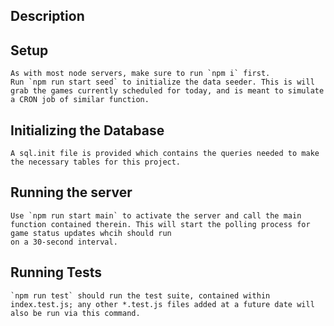 ## Description

## Setup
    As with most node servers, make sure to run `npm i` first.
    Run `npm run start seed` to initialize the data seeder. This is will grab the games currently scheduled for today, and is meant to simulate a CRON job of similar function.
## Initializing the Database
    A sql.init file is provided which contains the queries needed to make the necessary tables for this project.

## Running the server
    Use `npm run start main` to activate the server and call the main function contained therein. This will start the polling process for game status updates whcih should run 
    on a 30-second interval.

## Running Tests
    `npm run test` should run the test suite, contained within index.test.js; any other *.test.js files added at a future date will also be run via this command.